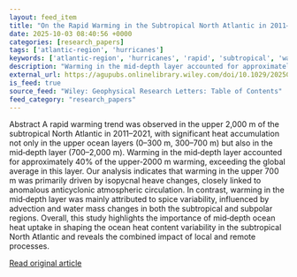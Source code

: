 ```yaml
---
layout: feed_item
title: "On the Rapid Warming in the Subtropical North Atlantic in 2011–2021"
date: 2025-10-03 08:40:56 +0000
categories: [research_papers]
tags: ['atlantic-region', 'hurricanes']
keywords: ['atlantic-region', 'hurricanes', 'rapid', 'subtropical', 'warming']
description: "Warming in the mid‐depth layer accounted for approximately 40% of the upper‐2000 m warming, exceeding the global average in this layer"
external_url: https://agupubs.onlinelibrary.wiley.com/doi/10.1029/2025GL116280?af=R
is_feed: true
source_feed: "Wiley: Geophysical Research Letters: Table of Contents"
feed_category: "research_papers"
---
```


Abstract A rapid warming trend was observed in the upper 2,000 m of the subtropical North Atlantic in 2011–2021, with significant heat accumulation not only in the upper ocean layers (0–300 m, 300–700 m) but also in the mid‐depth layer (700–2,000 m). Warming in the mid‐depth layer accounted for approximately 40% of the upper‐2000 m warming, exceeding the global average in this layer. Our analysis indicates that warming in the upper 700 m was primarily driven by isopycnal heave changes, closely linked to anomalous anticyclonic atmospheric circulation. In contrast, warming in the mid‐depth layer was mainly attributed to spice variability, influenced by advection and water mass changes in both the subtropical and subpolar regions. Overall, this study highlights the importance of mid‐depth ocean heat uptake in shaping the ocean heat content variability in the subtropical North Atlantic and reveals the combined impact of local and remote processes.

[Read original article](https://agupubs.onlinelibrary.wiley.com/doi/10.1029/2025GL116280?af=R)
